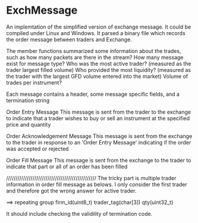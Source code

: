 # ExchMessage
An implemtation of the simplified version of exchange message. It could be compiled under Linux and Windows. It parsed a binary file which records the order message between traders and Exchange. 

The member functions summarized some information about the trades, such as how many packets are there in the stream?
How many message exist for message type? Who was the most active trader? (measured as the trader largest filled volume)
Who provided the most liquidity? (measured as the trader with the largest GFD volume entered into the market) Volume of trades per instrument?

Each message contains a header, some message specific fields, and a termination string

Order Entry Message
This message is sent from the trader to the exchange to indicate that a trader wishes to buy or sell an instrument at the specified price and quantity

Order Acknowledgement Message
This message is sent from the exchange to the trader in response to an 'Order Entry Message' indicating if the order was accepted or rejected

Order Fill Message
This message is sent from the exchange to the trader to indicate that part or all of an order has been filled

////////////////////////////////////////////////
The tricky part is multiple trader information in order fill message as belows. I only consider the first trader and therefore got the wrong answer for active trader. 

==> repeating group
firm_id(uint8_t)
trader_tag(char[3])
qty(uint32_t)

It should include checking the validility of termination code. 
